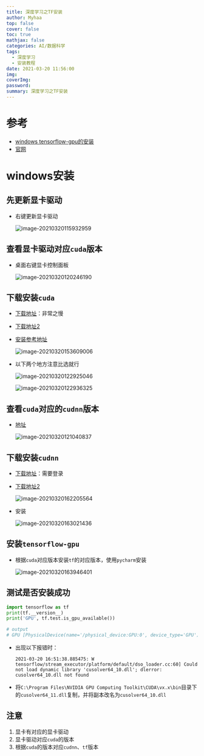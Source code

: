 ```yaml
---
title: 深度学习之TF安装
author: Myhaa
top: false
cover: false
toc: true
mathjax: false
categories: AI/数据科学
tags:
  - 深度学习
  - 安装教程
date: 2021-03-20 11:56:00
img:
coverImg:
password:
summary: 深度学习之TF安装
---
```


# 参考

* [windows tensorflow-gpu的安装](https://zhuanlan.zhihu.com/p/35717544)
* [官网](https://docs.nvidia.com/deeplearning/cudnn/install-guide/index.html#install-windows)

# windows安装

## 先更新显卡驱动

* 右键更新显卡驱动

  ![image-20210320115932959](%E6%B7%B1%E5%BA%A6%E5%AD%A6%E4%B9%A0%E4%B9%8BTF%E5%AE%89%E8%A3%85/image-20210320115932959.png)

## 查看显卡驱动对应`cuda`版本

* 桌面右键显卡控制面板

  ![image-20210320120246190](%E6%B7%B1%E5%BA%A6%E5%AD%A6%E4%B9%A0%E4%B9%8BTF%E5%AE%89%E8%A3%85/image-20210320120246190.png)

## 下载安装`cuda`

* [下载地址](https://developer.nvidia.com/cuda-toolkit-archive)：非常之慢

* [下载地址2](https://developer.nvidia.com/zh-cn/cuda-downloads)

* [安装参考地址](https://blog.csdn.net/XunCiy/article/details/89070315)

  ![image-20210320153609006](%E6%B7%B1%E5%BA%A6%E5%AD%A6%E4%B9%A0%E4%B9%8BTF%E5%AE%89%E8%A3%85/image-20210320153609006.png)

* 以下两个地方注意比选就行

  ![image-20210320122925046](%E6%B7%B1%E5%BA%A6%E5%AD%A6%E4%B9%A0%E4%B9%8BTF%E5%AE%89%E8%A3%85/image-20210320122925046.png)

  ![image-20210320122936325](%E6%B7%B1%E5%BA%A6%E5%AD%A6%E4%B9%A0%E4%B9%8BTF%E5%AE%89%E8%A3%85/image-20210320122936325.png)



## 查看`cuda`对应的`cudnn`版本

* [地址](https://www.tensorflow.org/install/source_windows#gpu)

  ![image-20210320121040837](%E6%B7%B1%E5%BA%A6%E5%AD%A6%E4%B9%A0%E4%B9%8BTF%E5%AE%89%E8%A3%85/image-20210320121040837.png)

## 下载安装`cudnn`

* [下载地址](https://developer.nvidia.com/zh-cn/cudnn)：需要登录

* [下载地址2](https://developer.nvidia.cn/rdp/cudnn-download)

  ![image-20210320162205564](%E6%B7%B1%E5%BA%A6%E5%AD%A6%E4%B9%A0%E4%B9%8BTF%E5%AE%89%E8%A3%85/image-20210320162205564.png)

* 安装

  ![image-20210320163021436](%E6%B7%B1%E5%BA%A6%E5%AD%A6%E4%B9%A0%E4%B9%8BTF%E5%AE%89%E8%A3%85/image-20210320163021436.png)

## 安装`tensorflow-gpu`

* 根据`cuda`对应版本安装`tf`的对应版本，使用`pycharm`安装

  ![image-20210320163946401](%E6%B7%B1%E5%BA%A6%E5%AD%A6%E4%B9%A0%E4%B9%8BTF%E5%AE%89%E8%A3%85/image-20210320163946401.png)

## 测试是否安装成功

```python
import tensorflow as tf
print(tf.__version__)
print('GPU', tf.test.is_gpu_available())

# output
# GPU [PhysicalDevice(name='/physical_device:GPU:0', device_type='GPU')]
```

* 出现以下报错时：

  ```shell
  2021-03-20 16:51:38.885475: W tensorflow/stream_executor/platform/default/dso_loader.cc:60] Could not load dynamic library 'cusolver64_10.dll'; dlerror: cusolver64_10.dll not found
  ```

* 将`C:\Program Files\NVIDIA GPU Computing Toolkit\CUDA\vx.x\bin`目录下的`cusolver64_11.dll`复制，并将副本改名为`cusolver64_10.dll`

## 注意

1. 显卡有对应的显卡驱动
2. 显卡驱动对应`cuda`的版本
3. 根据`cuda`的版本对应`cudnn`、`tf`版本